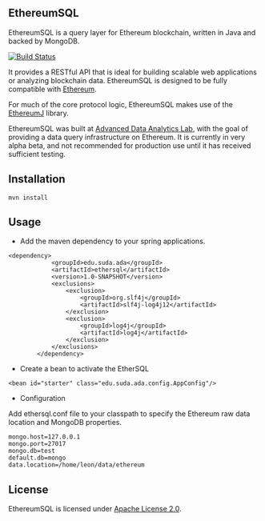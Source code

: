 EthereumSQL
----

EthereumSQL is a query layer for Ethereum blockchain, written in Java and backed by MongoDB. 

[![Build Status](https://travis-ci.org/LeonSpark/ethereumj-sql.svg?branch=master)](https://travis-ci.org/LeonSpark/ethereumj-sql)

It provides a RESTful API that is ideal for building scalable web applications or analyzing blockchain data.
EthereumSQL is designed to be fully compatible with [Ethereum](https://github.com/ethereum).

For much of the core protocol logic, EthereumSQL makes use of the [EthereumJ](https://github.com/ethereum/ethereumj)
library.

EthereumSQL was built at [Advanced Data Analytics Lab](http://ada.suda.edu.cn), with the goal of providing
a data query infrastructure on Ethereum. It is currently in very alpha beta, and not recommended for production use until it has received sufficient testing.

## Installation

`mvn install`

## Usage

* Add the maven dependency to your spring applications.

```
<dependency>
            <groupId>edu.suda.ada</groupId>
            <artifactId>ethersql</artifactId>
            <version>1.0-SNAPSHOT</version>
            <exclusions>
                <exclusion>
                    <groupId>org.slf4j</groupId>
                    <artifactId>slf4j-log4j12</artifactId>
                </exclusion>
                <exclusion>
                    <groupId>log4j</groupId>
                    <artifactId>log4j</artifactId>
                </exclusion>
            </exclusions>
        </dependency>
```


* Create a bean to activate the EtherSQL

`<bean id="starter" class="edu.suda.ada.config.AppConfig"/>`

* Configuration

Add ethersql.conf file to your classpath to specify the Ethereum raw data location and MongoDB properties.
```
mongo.host=127.0.0.1
mongo.port=27017
mongo.db=test
default.db=mongo
data.location=/home/leon/data/ethereum
```

## License

EthereumSQL is licensed under [Apache License 2.0](http://www.apache.org/licenses/).
